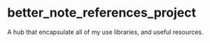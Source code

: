 # better_note_references_project
A hub that encapsulate all of my use libraries, and useful resources.
